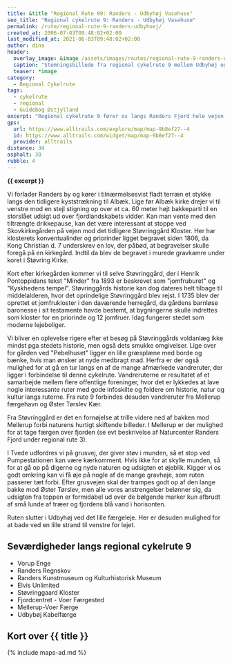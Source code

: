```yaml
---
title: &title "Regional Rute 09: Randers - Udbyhøj Vasehuse"
seo_title: "Regional cykelrute 9: Randers - Udbyhøj Vasehuse"
permalink: /rute/regional-rute-9-randers-udbyhoej/
created_at: 2006-07-03T09:48:02+02:00
last_modified_at: 2021-06-03T09:48:02+02:00
author: dina
header:
  overlay_image: &image /assets/images/routes/regional-rute-9-randers-udbyhoej.jpg
  caption: "Stemningsbillede fra regional cykelrute 9 mellem Udbyhøj og Hornslet"
  teaser: *image
category:
  - Regional Cykelrute
tags:
  - cykelrute
  - regional
  - Guidebog Østjylland
excerpt: "Regional cykelrute 9 fører os langs Randers Fjord hele vejen til Udbyhøj. Det er svært ikke at køre sidelæns på denne rute, som undervejs byder på smukke panoramalandskaber og flere historiske oplevelser. Nærmere fjorden kommer man ikke på cykel."
gps:
  url: https://www.alltrails.com/explore/map/map-9b8ef27--4
  id: https://www.alltrails.com/widget/map/map-9b8ef27--4
  provider: alltrails
distance: 34
asphalt: 30
rubble: 4
---
```


**{{ excerpt }}**

Vi forlader Randers by og kører i tilnærmelsesvist fladt terræn et stykke langs den tidligere kyststrækning til Albæk. Lige før Albæk kirke drejer vi til venstre mod en stejl stigning op over et ca. 60 meter højt bakkeparti til en storslået udsigt ud over fjordlandskabets vidder. Kan man vente med den tiltrængte drikkepause, kan det være interessant at stoppe ved Skovkirkegården på vejen mod det tidligere Støvringgård Kloster. Her har  klosterets konventualinder og priorinder ligget begravet siden 1806, da Kong Christian d. 7 underskrev en lov, der påbød, at begravelser skulle foregå på en kirkegård. Indtil da blev de begravet i murede gravkamre under koret i Støvring Kirke.

Kort efter kirkegården kommer vi til selve Støvringgård, der i Henrik Pontoppidans tekst "Minder" fra 1893 er beskrevet som "jomfruburet" og "Kyskhedens tempel". Støvringgårds historie kan dog dateres helt tilbage til middelalderen, hvor det oprindelige Støvringgård blev rejst. I 1735 blev der oprettet et jomfrukloster i den daværende herregård, da gårdens barnløse baronesse i sit testamente havde bestemt, at bygningerne skulle indrettes som kloster for en priorinde og 12 jomfruer. Idag fungerer stedet som moderne lejeboliger.

Vi bliver en oplevelse rigere efter et besøg på Støvringgårds voldanlæg ikke mindst pga stedets historie, men også dets smukke omgivelser. Lige over for gården ved "Pebelhuset" ligger en lille græsplæne med borde og bænke, hvis man ønsker at nyde medbragt mad. Herfra er der også mulighed for at gå en tur langs en af de mange afmærkede vandreruter, der ligger i forbindelse til denne cykelrute. Vandreruterne er resultatet af et samarbejde mellem flere offentlige foreninger, hvor det er lykkedes at lave nogle interessante ruter med gode infoskilte og foldere om historie, natur og kultur langs ruterne. Fra rute 9 forbindes desuden vandreruter fra Mellerup færgehavn og Øster Tørslev Kær.

Fra Støvringgård er det en fornøjelse at trille videre ned af bakken mod Mellerup forbi naturens hurtigt skiftende billeder. I Mellerup er der mulighed for at tage færgen over fjorden (se evt beskrivelse af Naturcenter Randers Fjord under regional rute 3).

I Tvede udfordres vi på grusvej, der giver støv i munden, så et stop ved Pumpestationen kan være kærkomment. Hvis ikke for at skylle munden, så for at gå op på digerne og nyde naturen og udsigten et øjeblik. Kigger vi os godt omkring kan vi få øje på nogle af de mange gravhøje, som ruten passerer tæt forbi. Efter grusvejen skal der trampes godt op af den lange bakke mod Øster Tørslev, men alle vores anstrengelser belønner sig, da udsigten fra toppen er formidabel ud over de bølgende marker kun afbrudt af små lunde af træer og fjordens blå vand i horisonten.

Ruten slutter i Udbyhøj ved det lille færgeleje. Her er desuden mulighed for at bade ved en lille strand til venstre for lejet.

## Seværdigheder langs regional cykelrute 9

- Vorup Enge
- Randers Regnskov
- Randers Kunstmuseum og Kulturhistorisk Museum
- Elvis Unlimited
- Støvringgaard Kloster
- Fjordcentret - Voer Færgested
- Mellerup-Voer Færge
- Udbybøj Kabelfærge

## Kort over {{ title }}

{% include maps-ad.md %}
